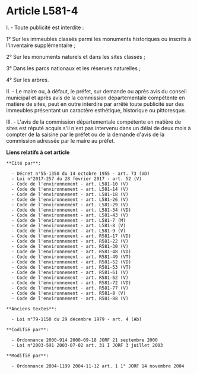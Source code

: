 # Article L581-4

I. - Toute publicité est interdite :

1° Sur les immeubles classés parmi les monuments historiques ou inscrits à l'inventaire supplémentaire ;

2° Sur les monuments naturels et dans les sites classés ;

3° Dans les parcs nationaux et les réserves naturelles ;

4° Sur les arbres.

II. - Le maire ou, à défaut, le préfet, sur demande ou après avis du conseil municipal et après avis de la commission
départementale compétente en matière de sites, peut en outre interdire par arrêté toute publicité sur des immeubles
présentant un caractère esthétique, historique ou pittoresque.

III. - L'avis de la commission départementale compétente en matière de sites est réputé acquis s'il n'est pas intervenu dans
un délai de deux mois à compter de la saisine par le préfet ou de la demande d'avis de la commission adressée par le maire au
préfet.

**Liens relatifs à cet article**

	**Cité par**:

	  - Décret n°55-1350 du 14 octobre 1955 - art. 73 (VD)
	  - Loi n°2017-257 du 28 février 2017 - art. 52 (V)
	  - Code de l'environnement - art. L581-10 (V)
	  - Code de l'environnement - art. L581-14 (V)
	  - Code de l'environnement - art. L581-18 (V)
	  - Code de l'environnement - art. L581-26 (V)
	  - Code de l'environnement - art. L581-29 (V)
	  - Code de l'environnement - art. L581-34 (VD)
	  - Code de l'environnement - art. L581-43 (V)
	  - Code de l'environnement - art. L581-7 (M)
	  - Code de l'environnement - art. L581-8 (V)
	  - Code de l'environnement - art. L581-9 (V)
	  - Code de l'environnement - art. R581-17 (VD)
	  - Code de l'environnement - art. R581-22 (V)
	  - Code de l'environnement - art. R581-30 (V)
	  - Code de l'environnement - art. R581-48 (VD)
	  - Code de l'environnement - art. R581-49 (VT)
	  - Code de l'environnement - art. R581-52 (VD)
	  - Code de l'environnement - art. R581-53 (VT)
	  - Code de l'environnement - art. R581-61 (V)
	  - Code de l'environnement - art. R581-62 (V)
	  - Code de l'environnement - art. R581-72 (VD)
	  - Code de l'environnement - art. R581-77 (V)
	  - Code de l'environnement - art. R581-8 (V)
	  - Code de l'environnement - art. R581-88 (V)

	**Anciens textes**:

	  - Loi n°79-1150 du 29 décembre 1979 - art. 4 (Ab)

	**Codifié par**:

	  - Ordonnance 2000-914 2000-09-18 JORF 21 septembre 2000
	  - Loi n°2003-591 2003-07-02 art. 31 I JORF 3 juillet 2003

	**Modifié par**:

	  - Ordonnance 2004-1199 2004-11-12 art. 1 1° JORF 14 novembre 2004
